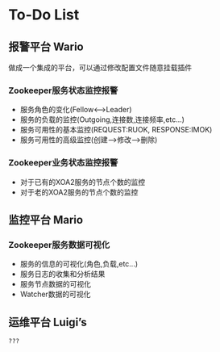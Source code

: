 # To-Do List

## 报警平台 Wario

做成一个集成的平台，可以通过修改配置文件随意挂载插件

### Zookeeper服务状态监控报警

* 服务角色的变化(Fellow<—>Leader)
* 服务的负载的监控(Outgoing,连接数,连接频率,etc...)
* 服务可用性的基本监控(REQUEST:RUOK, RESPONSE:IMOK)
* 服务可用性的高级监控(创建—>修改—>删除)

### Zookeeper业务状态监控报警

* 对于已有的XOA2服务的节点个数的监控
* 对于老的XOA2服务的节点个数的监控

## 监控平台 Mario

### Zookeeper服务数据可视化

* 服务的信息的可视化(角色,负载,etc...)
* 服务日志的收集和分析结果
* 服务节点数据的可视化
* Watcher数据的可视化

## 运维平台 Luigi’s

    ???
